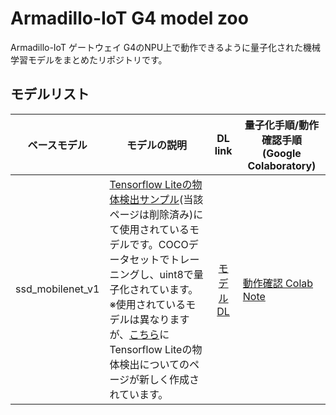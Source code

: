# Armadillo-IoT G4 model zoo

Armadillo-IoT ゲートウェイ G4のNPU上で動作できるように量子化された機械学習モデルをまとめたリポジトリです。

## モデルリスト

| ベースモデル | モデルの説明 | DL link | 量子化手順/動作確認手順(Google Colaboratory) |
|:-:|-|:-:|-|
| ssd_mobilenet_v1 | [Tensorflow Liteの物体検出サンプル](https://www.tensorflow.org/lite/models/object_detection/overview)(当該ページは削除済み)にて使用されているモデルです。COCOデータセットでトレーニングし、uint8で量子化されています。<br>※使用されているモデルは異なりますが、[こちら](https://www.tensorflow.org/lite/examples/object_detection/overview?hl=ja)にTensorflow Liteの物体検出についてのページが新しく作成されています。 | [モデルDL](https://download.atmark-techno.com/armadillo-iot-g4/example/sample-models/ssd_mobilenet_v1_quant.tflite) | [動作確認 Colab Note]() |
